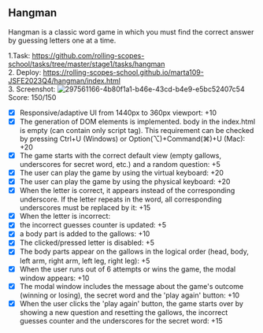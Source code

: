 ## Hangman  
Hangman is a classic word game in which you must find the correct answer by guessing letters one at a time.

1.Task: https://github.com/rolling-scopes-school/tasks/tree/master/stage1/tasks/hangman    
2. Deploy: https://rolling-scopes-school.github.io/marta109-JSFE2023Q4/hangman/index.html    
3. Screenshot:
![297561166-4b80f1a1-b46e-43cd-b4e9-e5bc52407c54](https://github.com/user-attachments/assets/4479e93e-6f74-4322-932a-83fcee9068a5)
Score: 150/150
- [x] Responsive/adaptive UI from 1440px to 360px viewport: +10
- [x] The generation of DOM elements is implemented. body in the index.html is empty (can contain only script tag). This requirement can be checked by pressing Ctrl+U (Windows) or Option(⌥)+Command(⌘)+U (Mac): +20
- [x] The game starts with the correct default view (empty gallows, underscores for secret word, etc.) and a random question: +5
- [x] The user can play the game by using the virtual keyboard: +20
- [x] The user can play the game by using the physical keyboard: +20
- [x] When the letter is correct, it appears instead of the corresponding underscore. If the letter repeats in the word, all corresponding underscores must be replaced by it: +15
- [x] When the letter is incorrect:
- [x] the incorrect guesses counter is updated: +5
- [x] a body part is added to the gallows: +10
 - [x] The clicked/pressed letter is disabled: +5
- [x] The body parts appear on the gallows in the logical order (head, body, left arm, right arm, left leg, right leg): +5
 - [x] When the user runs out of 6 attempts or wins the game, the modal window appears: +10
 - [x] The modal window includes the message about the game's outcome (winning or losing), the secret word and the 'play again' button: +10
 - [x] When the user clicks the 'play again' button, the game starts over by showing a new question and resetting the gallows, the incorrect guesses counter and the underscores for the secret word: +15
